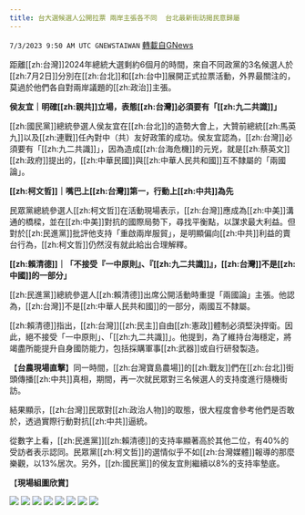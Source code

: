 ```yaml
---
title: 台大選候選人公開拉票 兩岸主張各不同  台北最新街訪揭民意歸屬
---
```

`7/3/2023 9:50 AM UTC GNEWSTAIWAN` [轉載自GNews](https://gnews.org/articles/1432886)

距離[[zh:台灣]]2024年總統大選剩約6個月的時間，來自不同政黨的3名候選人於[[zh:7月2日]]分別在[[zh:台北]]和[[zh:台中]]展開正式拉票活動，外界最關注的，莫過於他們各自對兩岸議題的[[zh:政治]]主張。

**侯友宜｜明確[[zh:親共]]立場，表態[[zh:台灣]]必須要有「[[zh:九二共識]]」**

[[zh:國民黨]]總統參選人侯友宜在[[zh:台北]]的造勢大會上，大贊前總統[[zh:馬英九]]以及[[zh:連戰]]任內對中（共）友好政策的成功。侯友宜認為，[[zh:台灣]]必須要有「[[zh:九二共識]]」，因為造成[[zh:台海危機]]的元兇，就是[[zh:蔡英文]][[zh:政府]]提出的，[[zh:中華民國]]與[[zh:中華人民共和國]]互不隸屬的「兩國論」。

**[[zh:柯文哲]]｜嘴巴上[[zh:台灣]]第一，行動上[[zh:中共]]為先**

民眾黨總統參選人[[zh:柯文哲]]在活動現場表示，[[zh:台灣]]應成為[[zh:中美]]溝通的橋樑，並在[[zh:中美]]對抗的國際局勢下，尋找平衡點，以謀求最大利益。但對於[[zh:民進黨]]批評他支持「重啟兩岸服貿」，是明顯偏向[[zh:中共]]利益的賣台行為，[[zh:柯文哲]]仍然沒有就此給出合理解釋。

**[[zh:賴清德]]｜「不接受『一中原則』、『[[zh:九二共識]]』，[[zh:台灣]]不是[[zh:中國]]的一部分」**

[[zh:民進黨]]總統參選人[[zh:賴清德]]出席公開活動時重提「兩國論」主張。他認為，[[zh:台灣]]不是[[zh:中華人民共和國]]的一部分，兩國互不隸屬。

[[zh:賴清德]]指出，[[zh:台灣]][[zh:民主]]自由[[zh:憲政]]體制必須堅決捍衛。因此，絕不接受「一中原則」、「[[zh:九二共識]]」。他提到，為了維持台海穩定，將竭盡所能提升自身國防能力，包括採購軍事[[zh:武器]]或自行研發製造。


【**台農現場直擊**】同一時間，[[zh:台灣寶島農場]]的[[zh:戰友]]們在[[zh:台北]]街頭傳播[[zh:中共]]真相，期間，再一次就民眾對三名候選人的支持度進行隨機街訪。

結果顯示，[[zh:台灣]]民眾對[[zh:政治人物]]的取態，很大程度會參考他們是否敢於，透過實際行動對抗[[zh:中共]]逼統。

從數字上看，[[zh:民進黨]][[zh:賴清德]]的支持率顯著高於其他二位，有40%的受訪者表示認同。民眾黨[[zh:柯文哲]]的選情似乎不如[[zh:台灣媒體]]報導的那麼樂觀，以13%居次。另外，[[zh:國民黨]]的侯友宜則繼續以8%的支持率墊底。

【**現場組圖欣賞**】








![](https://ipfs.gnews.org/ipfs/QmWMEAnkZdFJXbjAz6gG6wgtWjF1GDsRuLk8xq3j9W17x5?filename=IMG_2602.jpg)
![](https://ipfs.gnews.org/ipfs/QmeJwferjjYbyU6r8W1T2bXkL8XpHChAwRRU8sqaTHpWbr?filename=IMG_2605.jpg)
![](https://ipfs.gnews.org/ipfs/QmdisKUEX4EKVCGxMwmTA5QaT1ggX3ReUE3d2chqmw81aK?filename=IMG_2604.jpg)
![](https://ipfs.gnews.org/ipfs/QmbWjDsYEgzSRHjyufY5i9vzdMwVfSLiLrrSFge4LRwJit?filename=IMG_2601.jpg)
![](https://ipfs.gnews.org/ipfs/QmUL4WkDULGdYY8TKmvXEh2PGanVSTCttAcob8KUPnafQd?filename=IMG_2606.jpg)
![](https://ipfs.gnews.org/ipfs/QmeC9ijEzhi4BjbKYfj2NUdhuhQknYS3z5v5qSy5o5Yo5h?filename=IMG_2603.jpg)
![](https://ipfs.gnews.org/ipfs/QmPcrUPxnSkq2jy9kLRRnNCaUoBpLRuTDCM9hxrGjL5mXZ?filename=IMG_2607.jpg)
![](https://ipfs.gnews.org/ipfs/QmRK4mrrdRVrJ3GiHvnP23moB1rDNZFeUre6Rp9G4HNp66?filename=IMG_2600.jpg)

